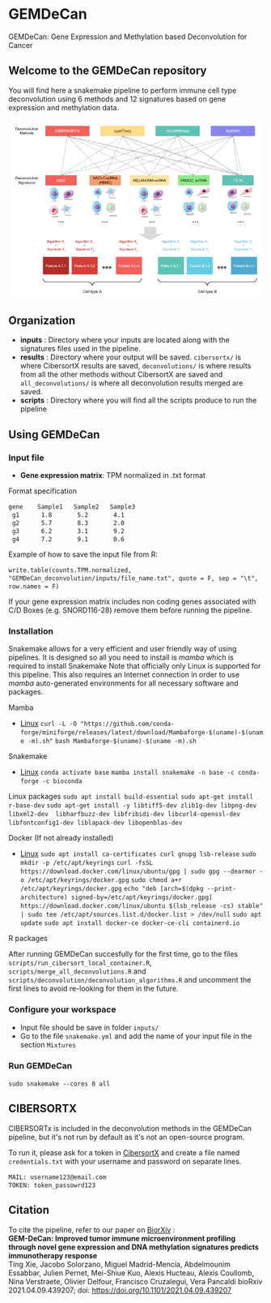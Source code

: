 # GEMDeCan
GEMDeCan: Gene Expression and Methylation based Deconvolution for Cancer 

## Welcome to the GEMDeCan repository
You will find here a snakemake pipeline to perform immune cell type deconvolution using 6 methods and 12 signatures based on gene expression and methylation data.   

![](./assets/pipeline.png)

## Organization
 * **inputs** : Directory where your inputs are located along with the signatures files used in the pipeline.
 * **results** : Directory where your output will be saved. `cibersortx/` is where CibersortX results are saved, `deconvolutions/` is where results from all the other methods without CibersortX are saved and `all_deconvolutions/` is where all deconvolution results merged are saved.
 * **scripts** : Directory where you will find all the scripts produce to run the pipeline
   
## Using GEMDeCan

### Input file 

- **Gene expression matrix**: TPM normalized in .txt format

Format specification
```
gene    Sample1   Sample2   Sample3
 g1      1.8       5.2       4.1
 g2      5.7       8.3       2.0
 g3      6.2       3.1       9.2
 g4      7.2       9.1       0.6
```

Example of how to save the input file from R: 
```
write.table(counts.TPM.normalized, "GEMDeCan_deconvolution/inputs/file_name.txt", quote = F, sep = "\t", row.names = F)
```
If your gene expression matrix includes non coding genes associated with C/D Boxes (e.g. SNORD116-28) remove them before running the pipeline.

### Installation
Snakemake allows for a very efficient and user friendly way of using pipelines. It is designed so all you need to install is _mamba_ which is required to install Snakemake
Note that officially only Linux is supported for this pipeline. This also requires an Internet connection in order to use _mamba_ auto-generated environments for all necessary software and packages.

Mamba
* [Linux](https://github.com/mamba-org/mamba)
`curl -L -O "https://github.com/conda-forge/miniforge/releases/latest/download/Mambaforge-$(uname)-$(uname -m).sh"`
`bash Mambaforge-$(uname)-$(uname -m).sh`

Snakemake
* [Linux](https://snakemake.readthedocs.io/en/stable/getting_started/installation.html)
`conda activate base`
`mamba install snakemake -n base -c conda-forge -c bioconda`

Linux packages
` sudo apt install build-essential `
` sudo apt-get install r-base-dev `
` sudo apt-get install -y libtiff5-dev zlib1g-dev libpng-dev libxml2-dev  libharfbuzz-dev libfribidi-dev libcurl4-openssl-dev libfontconfig1-dev liblapack-dev libopenblas-dev `

Docker (If not already installed)
* [Linux](https://kinsta.com/blog/install-docker-ubuntu/#installing-docker-desktop-on-ubuntu)
` sudo apt install ca-certificates curl gnupg lsb-release `
` sudo mkdir -p /etc/apt/keyrings `
` curl -fsSL https://download.docker.com/linux/ubuntu/gpg | sudo gpg --dearmor -o /etc/apt/keyrings/docker.gpg `
` sudo chmod a+r /etc/apt/keyrings/docker.gpg `
` echo "deb [arch=$(dpkg --print-architecture) signed-by=/etc/apt/keyrings/docker.gpg] https://download.docker.com/linux/ubuntu $(lsb_release -cs) stable" | sudo tee /etc/apt/sources.list.d/docker.list > /dev/null `
` sudo apt update `
` sudo apt install docker-ce docker-ce-cli containerd.io `

R packages 

After running GEMDeCan succesfully for the first time, go to the files `scripts/run_cibersort_local_container.R`, `scripts/merge_all_deconvolutions.R` and `scripts/deconvolution/deconvolution_algorithms.R` and uncomment the first lines to avoid re-looking for them in the future.

### Configure your workspace
- Input file should be save in folder `inputs/`
- Go to the file `snakemake.yml` and add the name of your input file in the section `Mixtures`

### Run GEMDeCan
`sudo snakemake --cores 8 all`

## CIBERSORTX
CIBERSORTx is included in the deconvolution methods in the GEMDeCan pipeline, but it's not run by default as it's not an open-source program. 

To run it, please ask for a token in [CibersortX](https://cibersortx.stanford.edu/register.php) and create a file named `credentials.txt` with your username and password on separate lines. 

```{r}
MAIL: username123@email.com
TOKEN: token_passowrd123
```

## Citation 
To cite the pipeline, refer to our paper on [BiorXiv](https://www.biorxiv.org/content/10.1101/2021.04.09.439207v2) :  
**GEM-DeCan: Improved tumor immune microenvironment profiling through novel gene expression and DNA methylation signatures predicts immunotherapy response**  
Ting Xie, Jacobo Solorzano, Miguel Madrid-Mencía, Abdelmounim Essabbar, Julien Pernet, Mei-Shiue Kuo, Alexis Hucteau, Alexis Coullomb, Nina Verstraete, Olivier Delfour, Francisco Cruzalegui,  Vera Pancaldi 
bioRxiv 2021.04.09.439207; doi: https://doi.org/10.1101/2021.04.09.439207
